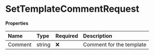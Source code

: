 # SetTemplateCommentRequest

**Properties**

| Name    | Type   | Required | Description              |
| :------ | :----- | :------- | :----------------------- |
| Comment | string | ❌       | Comment for the template |
